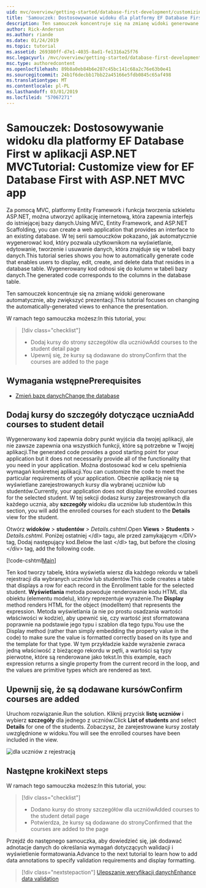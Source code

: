 ```yaml
---
uid: mvc/overview/getting-started/database-first-development/customizing-a-view
title: 'Samouczek: Dostosowywanie widoku dla platformy EF Database First w aplikacji ASP.NET MVC'
description: Ten samouczek koncentruje się na zmianę widoki generowane automatycznie, aby zwiększyć prezentacji.
author: Rick-Anderson
ms.author: riande
ms.date: 01/24/2019
ms.topic: tutorial
ms.assetid: 269380ff-d7e1-4035-8ad1-fe1316a25f76
msc.legacyurl: /mvc/overview/getting-started/database-first-development/customizing-a-view
msc.type: authoredcontent
ms.openlocfilehash: 89b8a0eb84b6e287c45bc141c68a2c76e63b0e41
ms.sourcegitcommit: 24b1f6decbb17bb22a45166e5fdb0845c65af498
ms.translationtype: MT
ms.contentlocale: pl-PL
ms.lasthandoff: 03/01/2019
ms.locfileid: "57067271"
---
```

# <a name="tutorial-customize-view-for-ef-database-first-with-aspnet-mvc-app"></a><span data-ttu-id="eb00d-103">Samouczek: Dostosowywanie widoku dla platformy EF Database First w aplikacji ASP.NET MVC</span><span class="sxs-lookup"><span data-stu-id="eb00d-103">Tutorial: Customize view for EF Database First with ASP.NET MVC app</span></span>

<span data-ttu-id="eb00d-104">Za pomocą MVC, platformy Entity Framework i funkcja tworzenia szkieletu ASP.NET, można utworzyć aplikację internetową, która zapewnia interfejs do istniejącej bazy danych.</span><span class="sxs-lookup"><span data-stu-id="eb00d-104">Using MVC, Entity Framework, and ASP.NET Scaffolding, you can create a web application that provides an interface to an existing database.</span></span> <span data-ttu-id="eb00d-105">W tej serii samouczków pokazano, jak automatycznie wygenerować kod, który pozwala użytkownikom na wyświetlanie, edytowanie, tworzenie i usuwanie danych, która znajduje się w tabeli bazy danych.</span><span class="sxs-lookup"><span data-stu-id="eb00d-105">This tutorial series shows you how to automatically generate code that enables users to display, edit, create, and delete data that resides in a database table.</span></span> <span data-ttu-id="eb00d-106">Wygenerowany kod odnosi się do kolumn w tabeli bazy danych.</span><span class="sxs-lookup"><span data-stu-id="eb00d-106">The generated code corresponds to the columns in the database table.</span></span>

<span data-ttu-id="eb00d-107">Ten samouczek koncentruje się na zmianę widoki generowane automatycznie, aby zwiększyć prezentacji.</span><span class="sxs-lookup"><span data-stu-id="eb00d-107">This tutorial focuses on changing the automatically-generated views to enhance the presentation.</span></span>

<span data-ttu-id="eb00d-108">W ramach tego samouczka możesz:</span><span class="sxs-lookup"><span data-stu-id="eb00d-108">In this tutorial, you:</span></span>

> [!div class="checklist"]
> * <span data-ttu-id="eb00d-109">Dodaj kursy do strony szczegółów dla uczniów</span><span class="sxs-lookup"><span data-stu-id="eb00d-109">Add courses to the student detail page</span></span>
> * <span data-ttu-id="eb00d-110">Upewnij się, że kursy są dodawane do strony</span><span class="sxs-lookup"><span data-stu-id="eb00d-110">Confirm that the courses are added to the page</span></span>

## <a name="prerequisites"></a><span data-ttu-id="eb00d-111">Wymagania wstępne</span><span class="sxs-lookup"><span data-stu-id="eb00d-111">Prerequisites</span></span>

* [<span data-ttu-id="eb00d-112">Zmień bazę danych</span><span class="sxs-lookup"><span data-stu-id="eb00d-112">Change the database</span></span>](changing-the-database.md)

## <a name="add-courses-to-student-detail"></a><span data-ttu-id="eb00d-113">Dodaj kursy do szczegóły dotyczące ucznia</span><span class="sxs-lookup"><span data-stu-id="eb00d-113">Add courses to student detail</span></span>

<span data-ttu-id="eb00d-114">Wygenerowany kod zapewnia dobry punkt wyjścia dla twojej aplikacji, ale nie zawsze zapewnia ona wszystkich funkcji, które są potrzebne w Twojej aplikacji.</span><span class="sxs-lookup"><span data-stu-id="eb00d-114">The generated code provides a good starting point for your application but it does not necessarily provide all of the functionality that you need in your application.</span></span> <span data-ttu-id="eb00d-115">Można dostosować kod w celu spełnienia wymagań konkretnej aplikacji.</span><span class="sxs-lookup"><span data-stu-id="eb00d-115">You can customize the code to meet the particular requirements of your application.</span></span> <span data-ttu-id="eb00d-116">Obecnie aplikację nie są wyświetlane zarejestrowanych kursy dla wybranej uczniów lub studentów.</span><span class="sxs-lookup"><span data-stu-id="eb00d-116">Currently, your application does not display the enrolled courses for the selected student.</span></span> <span data-ttu-id="eb00d-117">W tej sekcji dodasz kursy zarejestrowanych dla każdego ucznia, aby **szczegóły** widoku dla uczniów lub studentów.</span><span class="sxs-lookup"><span data-stu-id="eb00d-117">In this section, you will add the enrolled courses for each student to the **Details** view for the student.</span></span>

<span data-ttu-id="eb00d-118">Otwórz **widoków** > **studentów** > *Details.cshtml*.</span><span class="sxs-lookup"><span data-stu-id="eb00d-118">Open **Views** > **Students** > *Details.cshtml*.</span></span> <span data-ttu-id="eb00d-119">Poniżej ostatniej &lt;/dl&gt; tagu, ale przed zamykającym &lt;/DIV&gt; tag, Dodaj następujący kod.</span><span class="sxs-lookup"><span data-stu-id="eb00d-119">Below the last &lt;/dl&gt; tag, but before the closing &lt;/div&gt; tag, add the following code.</span></span>

[!code-cshtml[Main](customizing-a-view/samples/sample1.cshtml)]

<span data-ttu-id="eb00d-120">Ten kod tworzy tabelę, która wyświetla wiersz dla każdego rekordu w tabeli rejestracji dla wybranych uczniów lub studentów.</span><span class="sxs-lookup"><span data-stu-id="eb00d-120">This code creates a table that displays a row for each record in the Enrollment table for the selected student.</span></span> <span data-ttu-id="eb00d-121">**Wyświetlania** metoda powoduje renderowanie kodu HTML dla obiektu (elementu modelu), który reprezentuje wyrażenie.</span><span class="sxs-lookup"><span data-stu-id="eb00d-121">The **Display** method renders HTML for the object (modelItem) that represents the expression.</span></span> <span data-ttu-id="eb00d-122">Metoda wyświetlania (a nie po prostu osadzania wartości właściwości w kodzie), aby upewnić się, czy wartość jest sformatowana poprawnie na podstawie jego typu i szablon dla tego typu.</span><span class="sxs-lookup"><span data-stu-id="eb00d-122">You use the Display method (rather than simply embedding the property value in the code) to make sure the value is formatted correctly based on its type and the template for that type.</span></span> <span data-ttu-id="eb00d-123">W tym przykładzie każde wyrażenie zwraca jedną właściwość z bieżącego rekordu w pętli, a wartości są typy pierwotne, które są renderowane jako tekst.</span><span class="sxs-lookup"><span data-stu-id="eb00d-123">In this example, each expression returns a single property from the current record in the loop, and the values are primitive types which are rendered as text.</span></span>

## <a name="confirm-courses-are-added"></a><span data-ttu-id="eb00d-124">Upewnij się, że są dodawane kursów</span><span class="sxs-lookup"><span data-stu-id="eb00d-124">Confirm courses are added</span></span>

<span data-ttu-id="eb00d-125">Uruchom rozwiązanie.</span><span class="sxs-lookup"><span data-stu-id="eb00d-125">Run the solution.</span></span> <span data-ttu-id="eb00d-126">Kliknij przycisk **listę uczniów** i wybierz **szczegóły** dla jednego z uczniów.</span><span class="sxs-lookup"><span data-stu-id="eb00d-126">Click **List of students** and select **Details** for one of the students.</span></span> <span data-ttu-id="eb00d-127">Zobaczysz, że zarejestrowane kursy zostały uwzględnione w widoku.</span><span class="sxs-lookup"><span data-stu-id="eb00d-127">You will see the enrolled courses have been included in the view.</span></span>

![dla uczniów z rejestracją](customizing-a-view/_static/image1.png)

## <a name="next-steps"></a><span data-ttu-id="eb00d-129">Następne kroki</span><span class="sxs-lookup"><span data-stu-id="eb00d-129">Next steps</span></span>
<span data-ttu-id="eb00d-130">W ramach tego samouczka możesz:</span><span class="sxs-lookup"><span data-stu-id="eb00d-130">In this tutorial, you:</span></span>

> [!div class="checklist"]
> * <span data-ttu-id="eb00d-131">Dodano kursy do strony szczegółów dla uczniów</span><span class="sxs-lookup"><span data-stu-id="eb00d-131">Added courses to the student detail page</span></span>
> * <span data-ttu-id="eb00d-132">Potwierdza, że kursy są dodawane do strony</span><span class="sxs-lookup"><span data-stu-id="eb00d-132">Confirmed that the courses are added to the page</span></span>

<span data-ttu-id="eb00d-133">Przejdź do następnego samouczka, aby dowiedzieć się, jak dodawać adnotacje danych do określania wymagań dotyczących walidacji i wyświetlenie formatowania.</span><span class="sxs-lookup"><span data-stu-id="eb00d-133">Advance to the next tutorial to learn how to add data annotations to specify validation requirements and display formatting.</span></span>
> [!div class="nextstepaction"]
> [<span data-ttu-id="eb00d-134">Ulepszanie weryfikacji danych</span><span class="sxs-lookup"><span data-stu-id="eb00d-134">Enhance data validation</span></span>](enhancing-data-validation.md)
